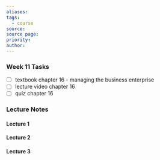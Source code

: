 ```yaml
---
aliases: 
tags:
  - course
source: 
source page: 
priority: 
author:
---
```

### Week 11 Tasks
- [ ] textbook chapter 16 - managing the business enterprise
- [ ] lecture video chapter 16
- [ ] quiz chapter 16

### Lecture Notes
#### Lecture 1

#### Lecture 2

#### Lecture 3
